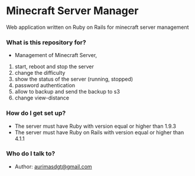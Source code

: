 # Minecraft Server Manager #

Web application written on Ruby on Rails for minecraft server management

### What is this repository for? ###

* Management of Minecraft Server, 
1) start, reboot and stop the server
2) change the difficulty
3) show the status of the server (running, stopped)
4) password authentication
5) allow to backup and send the backup to s3
6) change view-distance

### How do I get set up? ###

* The server must have Ruby with version equal or higher than 1.9.3
* The server must have Ruby on Rails with version equal or higher than 4.1.1

### Who do I talk to? ###

* Author: aurimasdgt@gmail.com